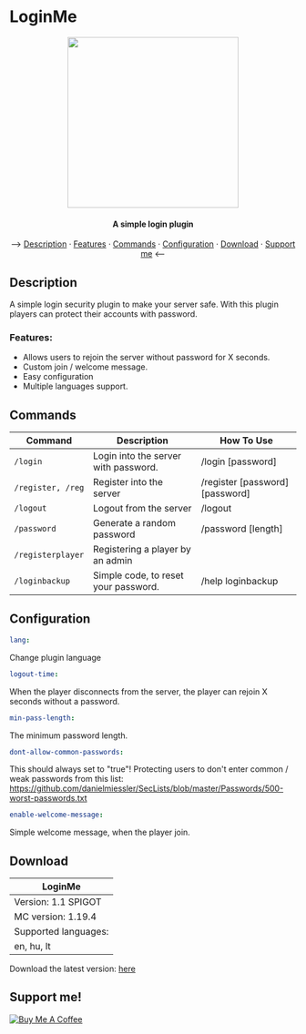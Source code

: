 <h1>
LoginMe
</h1>
<center><img src="https://github.com/OnePlugins/LoginMe/assets/78733248/59edfa69-edca-4193-954d-61cb7c56e450" width="300px"><h4>A simple login plugin</h4></center>
<p align="center">
  --> <a href="#description">Description</a> ·
  <a href="#features">Features</a> ·
  <a href="#commands">Commands</a> ·
  <a href="#configuration">Configuration</a> ·
  <a href="#download">Download</a> ·
  <a href="#support-me">Support me</a> <--
</p>

## Description
A simple login security plugin to make your server safe.
With this plugin players can protect their accounts with password.

### Features:
 - Allows users to rejoin the server without password for X seconds.
 - Custom join / welcome message.
 - Easy configuration
 - Multiple languages support.

## Commands
| Command | Description | How To Use |
| --- | --- | --- |
| `/login` | Login into the server with password. | /login [password] |
| `/register, /reg` | Register into the server | /register [password] [password] |
| `/logout` | Logout from the server | /logout |
| `/password` | Generate a random password | /password [length] |
| `/registerplayer` | Registering a player by an admin |
| `/loginbackup` | Simple code, to reset your password. | /help loginbackup|

## Configuration
```yaml
lang:
```
Change plugin language
```yaml
logout-time:
```
 When the player disconnects from the server, the player can rejoin X seconds without a password.
```yaml
min-pass-length:
```
The minimum password length.
```yaml
dont-allow-common-passwords:
```
This should always set to "true"! Protecting users to don't enter common / weak passwords from this list: 
https://github.com/danielmiessler/SecLists/blob/master/Passwords/500-worst-passwords.txt
```yaml
enable-welcome-message:
```
Simple welcome message, when the player join.

## Download
|           LoginMe           |
|-----------------------------|
| Version: 1.1 SPIGOT                |
| MC version: 1.19.4          |
| Supported languages:  |
| en, hu, lt |

<p>Download the latest version: <a href="https://github.com/OnePlugins/LoginMe/releases/">here</a></p>

## Support me!
<a href="https://www.buymeacoffee.com/bence912" target="_blank"><img src="https://www.buymeacoffee.com/assets/img/custom_images/purple_img.png" alt="Buy Me A Coffee">
